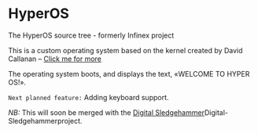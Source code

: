 # HyperOS

The HyperOS source tree - formerly Infinex project

This is a custom operating system based on the kernel created by David Callanan – [Click me for more](https://github.com/davidcallanan/os-series/)

The operating system boots, and displays the text, «WELCOME TO HYPER OS!».

`Next planned feature:` Adding keyboard support.

_NB:_ This will soon be merged with the [Digital Sledgehammer](https://github.com/LukeChemeriov/)Digital-Sledgehammerproject.
